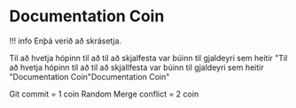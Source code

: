 # Documentation Coin

!!! info
    Enþá verið að skrásetja.

Til að hvetja hópinn til að til að skjalfesta var búinn til gjaldeyri sem heitir "Til að hvetja hópinn til að til að skjallfesta var búinn til gjaldeyri sem heitir "Documentation Coin"Documentation Coin"


Git commit = 1 coin
Random Merge conflict = 2 coin



